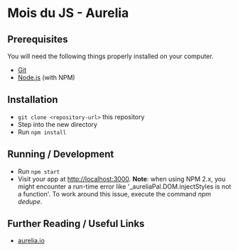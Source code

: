 # Mois du JS - Aurelia

## Prerequisites

You will need the following things properly installed on your computer.

* [Git](http://git-scm.com/)
* [Node.js](http://nodejs.org/) (with NPM)

## Installation

* `git clone <repository-url>` this repository
* Step into the new directory
* Run `npm install`

## Running / Development

* Run `npm start`
* Visit your app at [http://localhost:3000](http://localhost:3000).
**Note**: when using NPM 2.x, you might encounter a run-time error like '_aureliaPal.DOM.injectStyles is not a function'.
To work around this issue, execute the command *npm dedupe*.

## Further Reading / Useful Links

* [aurelia.io](http://aurelia.io/)

